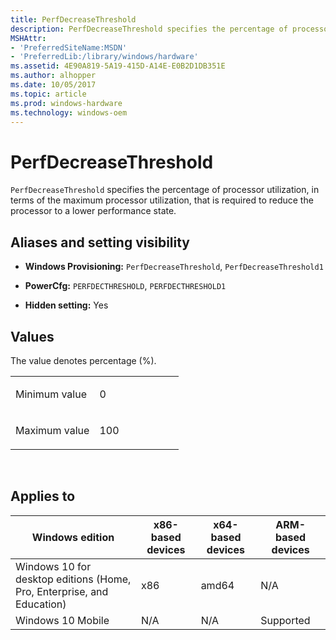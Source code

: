 ```yaml
---
title: PerfDecreaseThreshold
description: PerfDecreaseThreshold specifies the percentage of processor utilization, in terms of the maximum processor utilization, that is required to reduce the processor to a lower performance state.
MSHAttr:
- 'PreferredSiteName:MSDN'
- 'PreferredLib:/library/windows/hardware'
ms.assetid: 4E90A819-5A19-415D-A14E-E0B2D1DB351E
ms.author: alhopper
ms.date: 10/05/2017
ms.topic: article
ms.prod: windows-hardware
ms.technology: windows-oem
---
```


# PerfDecreaseThreshold


`PerfDecreaseThreshold` specifies the percentage of processor utilization, in terms of the maximum processor utilization, that is required to reduce the processor to a lower performance state.

## <span id="Aliases_and_setting_visibility"></span><span id="aliases_and_setting_visibility"></span><span id="ALIASES_AND_SETTING_VISIBILITY"></span>Aliases and setting visibility


-   **Windows Provisioning:** `PerfDecreaseThreshold`, `PerfDecreaseThreshold1`

-   **PowerCfg:** `PERFDECTHRESHOLD`, `PERFDECTHRESHOLD1`

-   **Hidden setting:** Yes

## <span id="Values"></span><span id="values"></span><span id="VALUES"></span>Values


The value denotes percentage (%).

<table>
<colgroup>
<col width="50%" />
<col width="50%" />
</colgroup>
<tbody>
<tr class="odd">
<td><p>Minimum value</p></td>
<td><p>0</p></td>
</tr>
<tr class="even">
<td><p>Maximum value</p></td>
<td><p>100</p></td>
</tr>
</tbody>
</table>

 

## <span id="Applies_to"></span><span id="applies_to"></span><span id="APPLIES_TO"></span>Applies to


| Windows edition                                                        | x86-based devices | x64-based devices | ARM-based devices |
|------------------------------------------------------------------------|-------------------|-------------------|-------------------|
| Windows 10 for desktop editions (Home, Pro, Enterprise, and Education) | x86               | amd64             | N/A               |
| Windows 10 Mobile                                                      | N/A               | N/A               | Supported         |